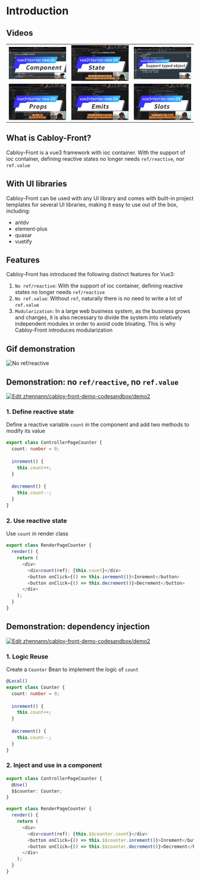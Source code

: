 # Introduction

## Videos

|                                                                                                           |                                                                                   |                                                                                                                              |
| --------------------------------------------------------------------------------------------------------- | --------------------------------------------------------------------------------- | ---------------------------------------------------------------------------------------------------------------------------- |
| [![vue3+tsx+ioc new dx: component development][vue3+tsx+ioc-component-image]][vue3+tsx+ioc-component-url] | [![vue3+tsx+ioc new DX: state][vue3+tsx+ioc-state-image]][vue3+tsx+ioc-state-url] | [![Vue3 Route Query How to support typed object parameters][vue3+tsx+ioc-query-object-image]][vue3+tsx+ioc-query-object-url] |
| [![vue3+tsx+ioc new DX: props][vue3+tsx+ioc-props-image]][vue3+tsx+ioc-props-url]                         | [![vue3+tsx+ioc new DX: emits][vue3+tsx+ioc-emits-image]][vue3+tsx+ioc-emits-url] | [![vue3+tsx+ioc new DX: slots][vue3+tsx+ioc-slots-image]][vue3+tsx+ioc-slots-url]                                            |

[vue3+tsx+ioc-component-image]: ../../assets/cover/vue3+tsx+ioc-component.jpg
[vue3+tsx+ioc-component-url]: https://youtu.be/KA4FnJXP4lE
[vue3+tsx+ioc-state-image]: ../../assets/cover/vue3+tsx+ioc-state.jpg
[vue3+tsx+ioc-state-url]: https://youtu.be/56ouTLr7oOg
[vue3+tsx+ioc-query-object-image]: ../../assets/cover/vue3+tsx+ioc-query-object.jpg
[vue3+tsx+ioc-query-object-url]: https://youtu.be/DNTgZ4zSLPk
[vue3+tsx+ioc-props-image]: ../../assets/cover/vue3+tsx+ioc-props.jpg
[vue3+tsx+ioc-props-url]: https://youtu.be/4q5UkDCSB-E
[vue3+tsx+ioc-emits-image]: ../../assets/cover/vue3+tsx+ioc-emits.jpg
[vue3+tsx+ioc-emits-url]: https://youtu.be/m2V7EUyaVEw
[vue3+tsx+ioc-slots-image]: ../../assets/cover/vue3+tsx+ioc-slots.jpg
[vue3+tsx+ioc-slots-url]: https://youtu.be/cgjHrvg21w4

## What is Cabloy-Front?

Cabloy-Front is a vue3 framework with ioc container. With the support of ioc container, defining reactive states no longer needs `ref/reactive`, nor `ref.value`

## With UI libraries

Cabloy-Front can be used with any UI library and comes with built-in project templates for several UI libraries, making it easy to use out of the box, including:

- antdv
- element-plus
- quasar
- vuetify

## Features

Cabloy-Front has introduced the following distinct features for Vue3:

1. `No ref/reactive`: With the support of ioc container, defining reactive states no longer needs `ref/reactive`
2. `No ref.value`: Without `ref`, naturally there is no need to write a lot of `ref.value`
3. `Modularization`: In a large web business system, as the business grows and changes, it is also necessary to divide the system into relatively independent modules in order to avoid code bloating. This is why Cabloy-Front introduces modularization

## Gif demonstration

![No ref/reactive](https://cabloy-1258265067.cos.ap-shanghai.myqcloud.com/image/state-no-ref-reactive.gif)

## Demonstration: no `ref/reactive`, no `ref.value`

[![Edit zhennann/cabloy-front-demo-codesandbox/demo2](https://codesandbox.io/static/img/play-codesandbox.svg)](https://codesandbox.io/p/github/zhennann/cabloy-front-demo-codesandbox/demo2?embed=1&file=%2Fsrc%2Fsuite%2Fa-demo%2Fmodules%2Fa-demo%2Fsrc%2Fpage%2Fcounter%2Fcontroller.ts)

### 1. Define reactive state

Define a reactive variable `count` in the component and add two methods to modify its value

```typescript
export class ControllerPageCounter {
  count: number = 0;

  inrement() {
    this.count++;
  }

  decrement() {
    this.count--;
  }
}
```

### 2. Use reactive state

Use `count` in render class

```typescript
export class RenderPageCounter {
  render() {
    return (
      <div>
        <div>count(ref): {this.count}</div>
        <button onClick={() => this.inrement()}>Inrement</button>
        <button onClick={() => this.decrement()}>Decrement</button>
      </div>
    );
  }
}
```

## Demonstration: dependency injection

[![Edit zhennann/cabloy-front-demo-codesandbox/demo2](https://codesandbox.io/static/img/play-codesandbox.svg)](https://codesandbox.io/p/github/zhennann/cabloy-front-demo-codesandbox/demo2?embed=1&file=%2Fsrc%2Fsuite%2Fa-demo%2Fmodules%2Fa-demo%2Fsrc%2Fpage%2Fcounter2%2Fcontroller.ts)

### 1. Logic Reuse

Create a `Counter` Bean to implement the logic of `count`

```typescript
@Local()
export class Counter {
  count: number = 0;

  inrement() {
    this.count++;
  }

  decrement() {
    this.count--;
  }
}
```

### 2. Inject and use in a component

```typescript
export class ControllerPageCounter {
  @Use()
  $$counter: Counter;
}
```

```typescript
export class RenderPageCounter {
  render() {
    return (
      <div>
        <div>count(ref): {this.$$counter.count}</div>
        <button onClick={() => this.$$counter.inrement()}>Inrement</button>
        <button onClick={() => this.$$counter.decrement()}>Decrement</button>
      </div>
    );
  }
}
```
